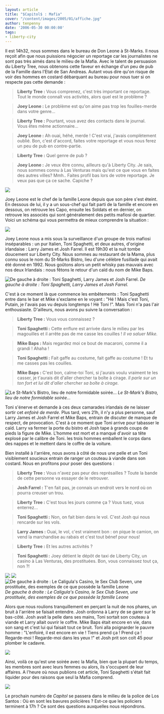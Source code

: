 ```yaml
---
layout: article
title: "$Capitol$ : Mafia"
cover: "/content/images/2005/01/affiche.jpg"
author: tenpenny
date: '2006-05-30 00:00:00'
tags:
- liberty-city
---
```


Il est 14h32, nous sommes dans le bureau de Don Leone à St-Marks. Il nous reçoit afin que nous puissions négocier un reportage car les journalistes ne sont pas très aimés dans le milieu de la Mafia. Avec le talent de persuasion du Liberty&nbsp;Tree, nous obtenons&nbsp;cette faveur en échange d'un peu de pub de la Famille dans l'Etat de San Andreas. Autant vous dire qu'on risque&nbsp;de voir des hommes en costard débarquant au bureau pour nous tuer si on respecte pas cette demande :

> **Liberty Tree :** Vous comprenez, c'est très important ce reportage. Tout le monde connaît vos activités, alors quel est le problème ?

> **Joey Leone :** Le problème est qu'on aime pas trop les fouilles-merde dans votre genre...

> **Liberty Tree :** Pourtant, vous avez des contacts dans le journal. Vous&nbsp;êtes même actionnaire...

> **Joey Leone :** Ah ouai, héhé, merde ! C'est vrai, j'avais complètement oublié. Bon, c'est d'accord, faites votre reportage et vous nous ferez un peu de pub en contre-partie.

> **Liberty Tree :** Quel genre de pub ?

> **Joey Leone :** Je veux être connu, ailleurs qu'à Liberty City. Je sais, nous sommes connu à Las Venturas mais qu'est ce que vous en faites des autres villes? Mmh.. Faites profil bas lors de votre reportage. Je veux pas que ça ce sache. Capiche ?

![](/content/images/2005/01/maisonleone.jpg)

Joey Leone est le chef de la famille Leone depuis que son père s'est éteint. En dessous de lui, il y a un sous-chef qui fait parti de la famille et encore en dessous, on retrouve les Capo, ensuite les Soldats et en dernier, on retrouve les associés qui sont généralement des petits mafiosi de quartier. Voici un schéma qui vous permettra de mieux comprendre la situation :

![](/content/images/2005/01/sch_ma.jpg)

Joey Leone nous a mis sous la surveillance d'un groupe de trois mafiosi inséparables : un pur Italien, Toni Spaghetti, et deux autres, d'origine irlandaise : Larry James et Josh Farrel. Il est 19h30 et la nuit tombe doucement sur Liberty City. Nous sommes au restaurant de la Mama, plus connu sous le nom du St-Marks Bistro, lieu d'une célèbre fusillade qui avait été donné en 1992. Nous goûtons alors un petit whisky pas mauvais avec nos deux Irlandais : nous fêtons le retour d'un caïd du nom de Mike Baps.

![De gauche à droite : Toni Spaghetti, Larry James et Josh Farrel.](/content/images/2005/01/mafieuxgroupe.jpg)
_De gauche à droite : Toni Spaghetti, Larry James et Josh Farrel._

C'est à ce moment là que commence les embêtements : Toni Spaghetti entre dans le bar et Mike s'exclame en le voyant : "Hé ! Mais c'est Toni, Putain, je l'avais pas vu depuis longtemps ! Hé Toni !". Mais Toni n'a pas l'air enthousiaste. D'ailleurs, nous avons pu suivre la conversation :

> **Liberty Tree :** Vous vous connaissez ?

> **Toni Spaghetti :** Cette enflure est arrivée dans le milieu par les magouilles et il arrête pas de me casse les couilles ! _Il va saluer Mike._

> **Mike Baps :** Mais regardez moi ce bout de macaroni, comme il a grandi ! Ahaha !

> **Toni Spaghetti :** Fait gaffe au costume, fait gaffe au costume ! Et tu me casses pas les couilles.

> **Mike Baps :** C'est bon, calme-toi Toni, si j'aurais voulu vraiment te les casser, je t'aurais dit d'aller chercher ta boîte à cirage. _Il parle sur un ton fort et lui dit d'aller chercher sa boîte à cirage._

![Le St-Mark's Bistro, lieu de notre formidable soirée...](/content/images/2005/01/bistro.jpg)
_Le St-Mark's Bistro, lieu de notre formidable soirée..._

Toni s'énerve et demande à ces deux camarades irlandais de ne laisser sortir&nbsp;cet _enfoiré de merde_. Plus tard, vers 21h, il n'y a plus personne, sauf Larry James et Josh Farrel et Mike Baps, entrain de discuter de manque de respect, de provocation. C'est à ce moment que Toni arrive pour tabasser le caïd. Larry va fermer la porte du bistro et Josh tape à grands coups de pieds la&nbsp;figure de Mike. L'homme est mort et a manqué d'avoir sa tête explosé par le calibre de Toni. les trois hommes emballent le corps dans des nappes et le mettent dans le coffre de la voiture.

Bien installé à l'arrière, nous avons à côté de nous une pelle et un Toni visiblement soucieux entrain de ranger un couteau à viande dans son costard. Nous en profitons pour poser des questions :

> **Liberty Tree :** Vous n'avez pas peur des représailles ? Toute la bande de cette personne va essayer de le retrouver.

> **Josh Farrel :** T'en fait pas, je connais un endroit vers le nord où on pourra creuser un trou.

> **Liberty Tree :** C'est tous les jours comme ça ? Vous tuez, vous enterrez...

> **Toni Spaghetti :** Non, on fait bien dans le vol. C'est Josh qui nous rencarde sur les vols.

> **Larry James :** Ouai, le vol, c'est vraiment bon : on pique le camion, on vend la marchandise au rabais et c'est tout bénef pour nous!

> **Liberty Tree :** Et les autres activités ?

> **Toni Spaghetti :** Joey détient le dépôt de taxi de Liberty City, un casino à Las Venturas, des prostituées. Bon, vous connaissez tout ça, non ?!

![](/content/images/2005/01/casino.jpg)
![](/content/images/2005/01/sex_club_seven.jpg)
![De gauche à droite : Le Caligula's Casino, le Sex Club Seven, une prostituée, des exemples de ce que possède la famille Leone](/content/images/2005/01/protipute.jpg)
_De gauche à droite : Le Caligula's Casino, le Sex Club Seven, une prostituée, des exemples de ce que possède la famille Leone_

Alors que nous roulions tranquillement en perçant la nuit de nos phares, un bruit à l'arrière se faisait entendre. Josh ordonna&nbsp;à Larry de se garer sur le bas-côté. Josh avait la pelle dans ses mains, Toni sortait son couteau à viande et Larry allait ouvrir le coffre. Mike Baps était encore en vie, dans son sang et c'est lui qui faisait tout ce bruit. Toni alla poignarder le pauvre homme : "L'enfoiré, il est encore en vie ! Tiens prend ça ! Prend ça ! Regarde-moi ! Regarde-moi dans les yeux !" et Josh prit son colt 45 pour plomber le cadavre.

![](/content/images/2005/01/mafiaauto.jpg)

Ainsi, voilà ce qu'est une soirée avec la Mafia, bien que la plupart du temps, les membres sont avec leurs femmes ou alors, ils s'occupent de leur affaires. A l'heure où nous publions cet article, Toni Spaghetti s'était fait liquider pour des raisons que seul la Mafia comprend.

![](/content/images/2005/01/affiche.jpg)

Le prochain numéro de $Capitol$ se passera dans le milieu de la police de Los Santos : Où en sont les bavures policières ? Est-ce que les policiers terminent à 17h ? Ce sont des questions auxquelles nous répondrons.

<!--kg-card-end: markdown-->
